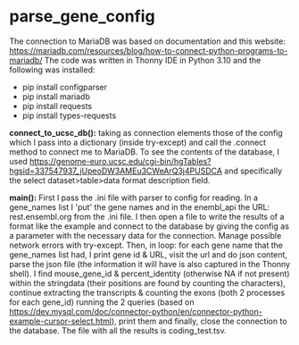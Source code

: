 # parse_gene_config

The connection to MariaDB was based on documentation and this website: https://mariadb.com/resources/blog/how-to-connect-python-programs-to-mariadb/ 
The code was written in Thonny IDE in Python 3.10 and the following was installed:
- pip install configparser
- pip install mariadb
- pip install requests
- pip install types-requests

<b>connect_to_ucsc_db():</b>
taking as connection elements those of the config which I pass into a dictionary (inside try-except) and call the .connect method to connect me to MariaDB.
To see the contents of the database, I used https://genome-euro.ucsc.edu/cgi-bin/hgTables?hgsid=337547937_jUpeoDW3AMEu3CWeArQ3j4PUSDCA and specifically the select dataset>table>data format description field.

<b>main():</b>
First I pass the .ini file with parser to config for reading.
In a gene_names list I 'put' the gene names and in the enembl_api the URL: rest.ensembl.org from the .ini file.
I then open a file to write the results of a format like the example and connect to the database by giving the config as a parameter with the necessary data for the connection.
Manage possible network errors with try-except.
Then, in loop: for each gene name that the gene_names list had, I print gene id & URL, visit the url and do json content, parse the json file (the information it will have is also captured in the Thonny shell).  I find mouse_gene_id & percent_identity (otherwise NA if not present) within the stringdata (their positions are found by counting the characters), continue extracting the transcripts & counting the exons (both 2 processes for each gene_id) running the 2 queries (based on https://dev.mysql.com/doc/connector-python/en/connector-python-example-cursor-select.html), print them and finally, close the connection to the database. The file with all the results is coding_test.tsv.
